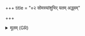 +++
title = "०२ सोमस्यांशुभिर् यतम् अद्ध्वम्"

+++
<details><summary>मूलम् (GR)</summary>

सोमस्यांशुभिर् यतम् अद्ध्वम् +++(Bhatt. yata madhyam)+++  
अदित्याः पृष्ठे सीदत ।  
ये त ओदन देवयाने लोके विदुः  
पात्रं दारुमयं मनुष्याः ।  
तेषाम् एधि पात्रमात्रः स्वर्गः  
पृथिवीं विद्म तव पात्रम् ॥
</details>